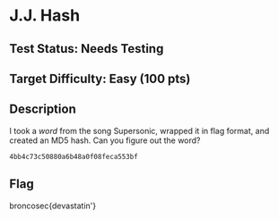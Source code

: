 # J.J. Hash

## Test Status: Needs Testing

## Target Difficulty: Easy (100 pts)

## Description

I took a *word* from the song Supersonic, wrapped it in flag format, and created an MD5 hash. Can you figure out the word?

`4bb4c73c50880a6b48a0f08feca553bf`

## Flag

broncosec{devastatin'}